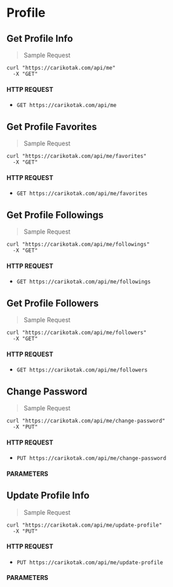 # Profile

## Get Profile Info

> Sample Request

```shell
curl "https://carikotak.com/api/me"
  -X "GET"
```

#### HTTP REQUEST
- `GET https://carikotak.com/api/me`

## Get Profile Favorites

> Sample Request

```shell
curl "https://carikotak.com/api/me/favorites"
  -X "GET"
```

#### HTTP REQUEST
- `GET https://carikotak.com/api/me/favorites`

## Get Profile Followings

> Sample Request

```shell
curl "https://carikotak.com/api/me/followings"
  -X "GET"
```

#### HTTP REQUEST
- `GET https://carikotak.com/api/me/followings`

## Get Profile Followers

> Sample Request

```shell
curl "https://carikotak.com/api/me/followers"
  -X "GET"
```

#### HTTP REQUEST
- `GET https://carikotak.com/api/me/followers`

## Change Password

> Sample Request

```shell
curl "https://carikotak.com/api/me/change-password"
  -X "PUT"
```

#### HTTP REQUEST
- `PUT https://carikotak.com/api/me/change-password`

#### PARAMETERS

## Update Profile Info

> Sample Request

```shell
curl "https://carikotak.com/api/me/update-profile"
  -X "PUT"
```

#### HTTP REQUEST
- `PUT https://carikotak.com/api/me/update-profile`

#### PARAMETERS